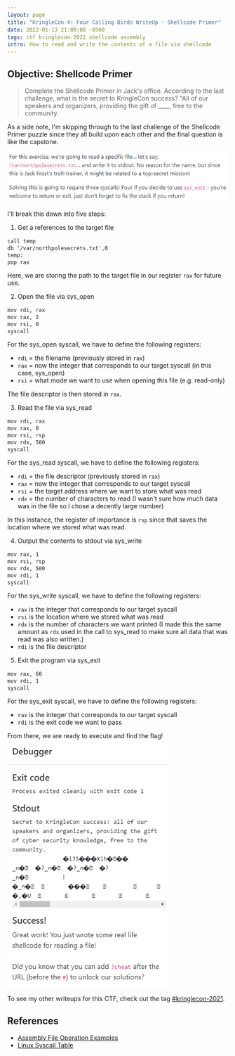 ```yaml
---
layout: page
title: "KringleCon 4: Four Calling Birds WriteUp - Shellcode Primer"
date: 2022-01-13 21:00:00 -0500
tags: ctf kringlecon-2021 shellcode assembly
intro: How to read and write the contents of a file via shellcode
---
```


## Objective: Shellcode Primer
> Complete the Shellcode Primer in Jack's office. According to the last challenge, what is the secret to KringleCon success? "All of our speakers and organizers, providing the gift of ____, free to the community.

As a side note, I'm skipping through to the last challenge of the Shellcode Primer puzzle since they all build upon each other and the final question is like the capstone.

![Puzzle description](/images/kringlecon2021/shellcode_primer_1.png)

I'll break this down into five steps:

1. Get a references to the target file
```
call temp
db '/var/northpolesecrets.txt',0
temp:
pop rax
```
Here, we are storing the path to the target file in our register `rax` for future use.

2. Open the file via sys_open
```
mov rdi, rax
mov rax, 2
mov rsi, 0
syscall
```
For the sys_open syscall, we have to define the following registers:
- `rdi` = the filename (previously stored in `rax`)
- `rax` = now the integer that corresponds to our target syscall (in this case, sys_open)
- `rsi` = what mode we want to use when opening this file (e.g. read-only)

The file descriptor is then stored in `rax`.

3. Read the file via sys_read
```
mov rdi, rax
mov rax, 0
mov rsi, rsp
mov rdx, 500
syscall
```
For the sys_read syscall, we have to define the following registers:
- `rdi` = the file descriptor (previously stored in `rax`)
- `rax` = now the integer that corresponds to our target syscall
- `rsi` = the target address where we want to store what was read
- `rdx` = the number of characters to read (I wasn't sure how much data was in the file so I chose a decently large number)

In this instance, the register of importance is `rsp` since that saves the location where we stored what was read.

4. Output the contents to stdout via sys_write
```
mov rax, 1
mov rsi, rsp
mov rdx, 500
mov rdi, 1
syscall
```
For the sys_write syscall, we have to define the following registers:
- `rax` is the integer that corresponds to our target syscall
- `rsi` is the location where we stored what was read
- `rdx` is the number of characters we want printed (I made this the same amount as `rdx` used in the call to sys_read to make sure all data that was read was also written.)
- `rdi` is the file descriptor

5.   Exit the program via sys_exit
```
mov rax, 60
mov rdi, 1
syscall
```
For the sys_exit syscall, we have to define the following registers:
- `rax` is the integer that corresponds to our target syscall
- `rdi` is the exit code we want to pass

From there, we are ready to execute and find the flag!

![Results](/images/kringlecon2021/shellcode_primer_2.png)

To see my other writeups for this CTF, check out the tag [#kringlecon-2021](/tags#kringlecon-2021).

## References
- [Assembly File Operation Examples](https://eng.libretexts.org/Bookshelves/Computer_Science/Programming_Languages/Book%3A_x86-64_Assembly_Language_Programming_with_Ubuntu_(Jorgensen)/13%3A_System_Services/13.8%3A_File_Operations_Examples)
- [Linux Syscall Table](https://blog.rchapman.org/posts/Linux_System_Call_Table_for_x86_64/)